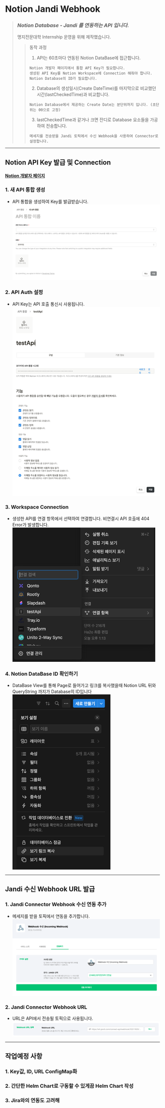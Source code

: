 # Notion Jandi Webhook

> ### __*Notion Database - Jandi 를 연동하는 API 입니다.*__
> 
> 명지전문대학 Internship 운영을 위해 제작했습니다.
>>동작 과정  
>> 1. API는 60초마다 연동된 Notion DataBase에 접근합니다.
>>```
>> Notion 개발자 페이지에서 통합 API Key가 필요합니다.
>> 생성된 API Key를 Notion Workspace에 Connection 해줘야 합니다.
>> Notion Database의 ID가 필요합니다. 
>>```
>> 2. Database의 생성일시(Create DateTime)를 마지막으로 비교했던 시간(lastCheckedTime)과 비교합니다.
>>```
>> Notion Database에서 제공하는 Create Date는 분단위까지 입니다. (초단위는 00으로 고정)
>>```
>> 3. lastCheckedTime과 같거나 크면 잔디로 Database 요소들을 가공하여 전송합니다.
>>```
>> 메세지를 전송받을 Jandi 토픽에서 수신 Webhook을 사용하여 Connector로 설정합니다. 
>>```
---
## Notion API Key 발급 및 Connection
#### [Notion 개발자 페이지](https://www.notion.so/profile/integrations)  
### 1. 새 API 통합 생성
- API 통합을 생성하여 Key를 발급받습니다.
![1](src/main/resources/img/new-api.png)

### 2. API Auth 설정  
- API Key는 API 호출 통신시 사용됩니다.   
![2](src/main/resources/img/api-auth.png)

### 3. Workspace Connection
- 생성한 API를 연결 항목에서 선택하여 연결합니다. 비연결시 API 호출에 404 Error가 발생합니다.    
![3](src/main/resources/img/connection.png)

### 4. Notion DataBase ID 확인하기
- DataBase View를 통해 Page로 들어가고 링크를 복사했을때 Notion URL 뒤와 QueryString 까지가 Database의 ID입니다    
  ![3](src/main/resources/img/Notion-databaseID.png)

---
## Jandi 수신 Webhook URL 발급
### 1. Jandi Connector Webhook 수신 연동 추가
- 메세지를 받을 토픽에서 연동을 추가합니다.  
![1](src/main/resources/img/jandi-webhook.png)

### 2. Jandi Connector Webhook URL  
- URL은 API에서 전송될 토픽으로 사용됩니다.
![2](src/main/resources/img/webhook-url.png)

---
## 작업예정 사항
### 1. Key값, ID, URL ConfigMap화
### 2. 간단한 Helm Chart로 구동할 수 있게끔 Helm Chart 작성
### 3. Jira와의 연동도 고려해
